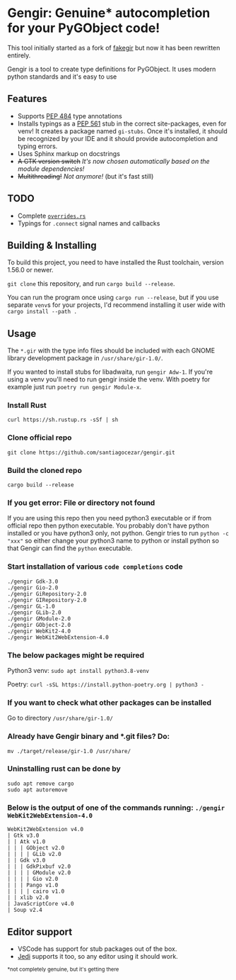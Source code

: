 # Gengir: Genuine* autocompletion for your PyGObject code!

This tool initially started as a fork of [fakegir](https://github.com/strycore/fakegir) but now it has been rewritten entirely.

Gengir is a tool to create type definitions for PyGObject. It uses modern python standards and it's easy to use 

## Features

- Supports [PEP 484](https://www.python.org/dev/peps/pep-0484/) type annotations
- Installs typings as a [PEP 561](https://www.python.org/dev/peps/pep-0561/) stub in the correct site-packages, even for venv!
  It creates a package named `gi-stubs`. Once it's installed, it should be recognized by your IDE and it should provide autocompletion and typing errors.
- Uses Sphinx markup on docstrings
- ~~A GTK version switch~~
  _It's now chosen automatically based on the module dependencies!_
- ~~Multithreading!~~
  _Not anymore!_ (but it's fast still)

## TODO

- Complete [`overrides.rs`](src/overrides.rs)
- Typings for `.connect` signal names and callbacks

## Building & Installing

To build this project, you need to have installed the Rust toolchain, version 1.56.0 or newer.

`git clone` this repository, and run `cargo build --release`.

You can run the program once using `cargo run --release`, but if you use separate `venv`s for your projects, I'd recommend installing it user wide with `cargo install --path .`


## Usage

The `*.gir` with the type info files should be included with each GNOME library development package in `/usr/share/gir-1.0/`.

If you wanted to install stubs for libadwaita, run `gengir Adw-1`. If you're using a venv you'll need to run gengir inside the venv. With poetry for example just run `poetry run gengir Module-x`.

### Install Rust
`curl https://sh.rustup.rs -sSf | sh`

### Clone official repo
`git clone https://github.com/santiagocezar/gengir.git`

### Build the cloned repo
`cargo build --release`

### If you get error: File or directory not found
If you are using this repo then you need python3 executable or if from official repo then python executable. You probably don't have python installed or you have python3 only, not python. Gengir tries to run `python -c "xxx"` so either change your python3 name to python or install python so that Gengir can find the `python` executable.

### Start installation of various `code completions` code
```./gengir Gtk-3.0
./gengir Gdk-3.0
./gengir Gio-2.0
./gengir GiRepository-2.0
./gengir GIRepository-2.0
./gengir GL-1.0
./gengir GLib-2.0
./gengir GModule-2.0
./gengir GObject-2.0
./gengir WebKit2-4.0
./gengir WebKit2WebExtension-4.0
```

### The below packages might be required
Python3 venv: `sudo apt install python3.8-venv`

Poetry: `curl -sSL https://install.python-poetry.org | python3 -`

### If you want to check what other packages can be installed
Go to directory `/usr/share/gir-1.0/`

### Already have Gengir binary and *.git files? Do:
`mv ./target/release/gir-1.0 /usr/share/`

### Uninstalling rust can be done by
```rustup self uninstall
sudo apt remove cargo
sudo apt autoremove
```

### Below is the output of one of the commands running: `./gengir WebKit2WebExtension-4.0`
```creating gi-stubs tree in ~/.local/lib/python3.8/site-packages/gi-stubs
WebKit2WebExtension v4.0
| Gtk v3.0
| | Atk v1.0
| | | GObject v2.0
| | | | GLib v2.0
| | Gdk v3.0
| | | GdkPixbuf v2.0
| | | | GModule v2.0
| | | | Gio v2.0
| | | Pango v1.0
| | | | cairo v1.0
| | xlib v2.0
| JavaScriptCore v4.0
| Soup v2.4
```

## Editor support

-   VSCode has support for stub packages out of the box.
-   [Jedi](https://github.com/davidhalter/jedi) supports it too, so any editor using it should work.

<sup>*not completely genuine, but it's getting there</sup>
